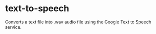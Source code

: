 # text-to-speech
Converts a text file into .wav audio file using the Google Text to Speech service.
